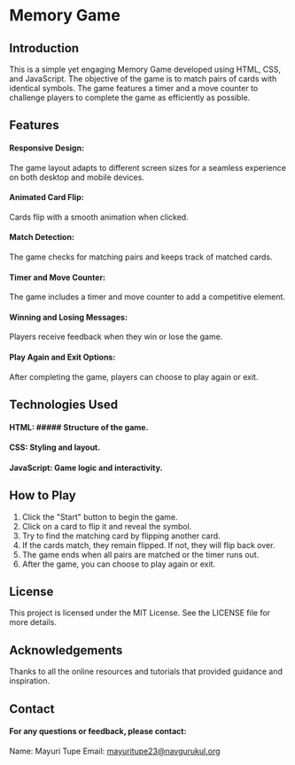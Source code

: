 # Memory Game

## Introduction 
This is a simple yet engaging Memory Game developed using HTML, CSS, and JavaScript.
The objective of the game is to match pairs of cards with identical symbols. 
The game features a timer and a move counter to challenge players to complete the game as efficiently as possible.

## Features
#### Responsive Design: 
The game layout adapts to different screen sizes for a seamless experience on both desktop and mobile devices.
#### Animated Card Flip: 
Cards flip with a smooth animation when clicked.
#### Match Detection: 
The game checks for matching pairs and keeps track of matched cards.
#### Timer and Move Counter: 
The game includes a timer and move counter to add a competitive element.
#### Winning and Losing Messages: 
Players receive feedback when they win or lose the game.
#### Play Again and Exit Options: 
After completing the game, players can choose to play again or exit.

## Technologies Used
#### HTML: ##### Structure of the game.
#### CSS: Styling and layout.
#### JavaScript: Game logic and interactivity.


## How to Play
1. Click the "Start" button to begin the game.
2. Click on a card to flip it and reveal the symbol.
3. Try to find the matching card by flipping another card.
4. If the cards match, they remain flipped. If not, they will flip back over.
5. The game ends when all pairs are matched or the timer runs out.
6. After the game, you can choose to play again or exit.


## License
This project is licensed under the MIT License. See the LICENSE file for more details.

## Acknowledgements
Thanks to all the online resources and tutorials that provided guidance and inspiration.

## Contact
#### For any questions or feedback, please contact:
 Name: Mayuri Tupe 
 Email: mayuritupe23@navgurukul.org


